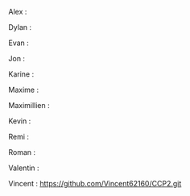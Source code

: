 Alex : 

Dylan : 

Evan :

Jon :

Karine : 

Maxime : 

Maximillien : 

Kevin :

Remi :

Roman :

Valentin : 

Vincent : https://github.com/Vincent62160/CCP2.git

